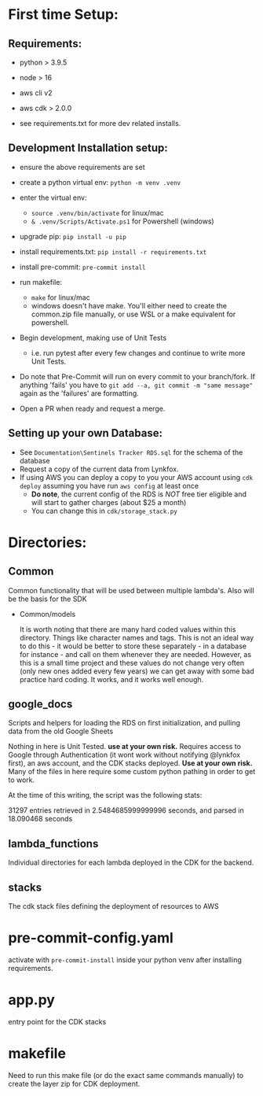 
# First time Setup:

## Requirements:

* python > 3.9.5
* node > 16
* aws cli v2
* aws cdk > 2.0.0

* see requirements.txt for more dev related installs.


## Development Installation setup:

* ensure the above requirements are set
* create a python virtual env: `python -m venv .venv`
* enter the virtual env:
    * `source .venv/bin/activate` for linux/mac
    * `& .venv/Scripts/Activate.ps1` for Powershell (windows)
* upgrade pip: `pip install -u pip`
* install requirements.txt: `pip install -r requirements.txt`
* install pre-commit: `pre-commit install`
* run makefile:
    * `make` for linux/mac
    * windows doesn't have make. You'll either need to create the common.zip file manually, or use WSL or a make equivalent for powershell.

* Begin development, making use of Unit Tests
    * i.e. run pytest after every few changes and continue to write more Unit Tests.
* Do note that Pre-Commit will run on every commit to your branch/fork. If anything 'fails' you have to `git add --a, git commit -m "same message"` again as the 'failures' are formatting.
* Open a PR when ready and request a merge.

## Setting up your own Database:

* See `Documentation\Sentinels Tracker RDS.sql` for the schema of the database
* Request a copy of the current data from Lynkfox.
* If using AWS you can deploy a copy to you your AWS account using `cdk deploy` assuming you have run `aws config` at least once
    * **Do note**, the current config of the RDS is _*NOT*_ free tier eligible and will start to gather charges (about $25 a month)
    * You can change this in `cdk/storage_stack.py`


# Directories:

## Common

Common functionality that will be used between multiple lambda's. Also will be the basis for the SDK

* Common/models

    It is worth noting that there are many hard coded values within this directory. Things like character names and tags. This is not an ideal way to do this - it would be better to store these separately - in a database for instance - and call on them whenever they are needed. However, as this is a small time project and these values do not change very often (only new ones added every few years) we can get away with some bad practice hard coding. It works, and it works well enough.


## google_docs

Scripts and helpers for loading the RDS on first initialization, and pulling data from the old Google Sheets

Nothing in here is Unit Tested. **use at your own risk.** Requires access to Google through Authentication (it wont work without notifying @lynkfox first), an aws account, and the CDK stacks deployed. **Use at your own risk.** Many of the files in here require some custom python pathing in order to get to work.

At the time of this writing, the script was the following stats:

31297 entries retrieved in 2.5484685999999996 seconds, and parsed in 18.090468 seconds

## lambda_functions

Individual directories for each lambda deployed in the CDK for the backend.

## stacks

The cdk stack files defining the deployment of resources to AWS

# pre-commit-config.yaml

activate with `pre-commit-install` inside your python venv after installing requirements.

# app.py

entry point for the CDK stacks

# makefile
Need to run this make file (or do the exact same commands manually) to create the layer zip for CDK deployment.
